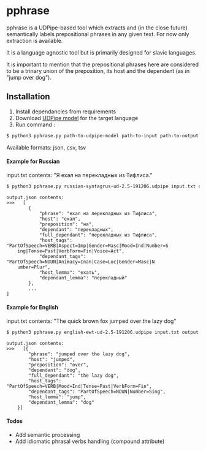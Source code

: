 # pphrase
pphrase is a UDPipe-based tool which extracts and (in the close future) semantically labels prepositional phrases in any given text.
For now only extraction is available.

It is a language agnostic tool but is primarily designed for slavic languages.

It is important to mention that the prepositional phrases here are considered to be a trinary union of the preposition, its host and the dependent (as in "jump over dog").


## Installation
1) Install dependancies from requirements
2) Download [UDPipe model](https://ufal.mff.cuni.cz/udpipe/models) for the target language
3) Run command :

```sh
$ python3 pphrase.py path-to-udpipe-model path-to-input path-to-output format

```
Available formats: json, csv, tsv

#### Example for Russian
input.txt contents:
"Я ехал на перекладных из Тифлиса."
```sh
$ python3 pphrase.py russian-syntagrus-ud-2.5-191206.udpipe input.txt output.json json

``` 
```
output.json contents:
>>>   [
        {
            "phrase": "ехал на перекладных из Тифлиса",
            "host": "ехал",
            "preposition": "на",
            "dependant": "перекладных",
            "full_dependant": "перекладных из Тифлиса",
            "host_tags": "PartOfSpeech=VERB|Aspect=Imp|Gender=Masc|Mood=Ind|Number=S
    ing|Tense=Past|VerbForm=Fin|Voice=Act",
            "dependant_tags": "PartOfSpeech=NOUN|Animacy=Inan|Case=Loc|Gender=Masc|N
    umber=Plur",
            "host_lemma": "ехать",
            "dependant_lemma": "перекладный"
        },
        ...
]
```
#### Example for English 
input.txt contents:
"The quick brown fox jumped over the lazy dog"
```sh
$ python3 pphrase.py english-ewt-ud-2.5-191206.udpipe input.txt output.json json

``` 
```
output.json contents:
>>>   [{
        "phrase": "jumped over the lazy dog",
        "host": "jumped",
        "preposition": "over",
        "dependant": "dog",
        "full_dependant": "the lazy dog",
        "host_tags": "PartOfSpeech=VERB|Mood=Ind|Tense=Past|VerbForm=Fin",
        "dependant_tags": "PartOfSpeech=NOUN|Number=Sing",
        "host_lemma": "jump",
        "dependant_lemma": "dog"
    }]

```

#### Todos

 - Add semantic processing
 - Add idiomatic phrasal verbs handling (compound attribute)
